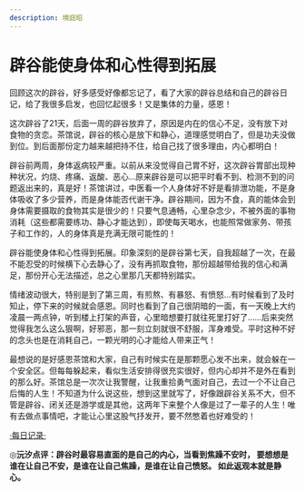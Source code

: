 ```yaml
---
description: 境庭昭
---
```


# 辟谷能使身体和心性得到拓展

回顾这次的辟谷，好多感受好像都忘记了，看了大家的辟谷总结和自己的辟谷日记，给了我很多启发，也回忆起很多！又是集体的力量，感恩！

这次辟谷了21天，后面一周的辟谷放弃了，原因是内在的信心不足，没有放下对食物的贪恋。茶馆说，辟谷的核心是放下和静心，道理感觉明白了，但是功夫没做到位。到后面那份定力越来越把持不住，给自己找了很多理由，内心都明白！

辟谷前两周，身体返病较严重。以前从来没觉得自己胃不好，这次辟谷胃部出现种种状况，灼烧、疼痛、返酸、恶心…原来辟谷是可以把平时看不到、检测不到的问题返出来的，真是好！茶馆讲过，中医看一个人身体好不好是看排泄功能，不是身体吸收了多少营养，而是身体能否代谢干净。辟谷期间，因为不食，真的能体会到身体需要摄取的食物其实是很少的！只要气息通畅，心里杂念少，不被外面的事物消耗（这些都需要练功、静心才能达到），即使每天喝水，也能照常做家务、带孩子和工作的，人的身体真是充满无限可能性的！

辟谷能使身体和心性得到拓展。印象深刻的是辟谷第七天，自我超越了一次，在最不能忍受的时候横下心去静心了，没有再抓取食物，那份超越带给我的信心和满足，那份开心无法描述，总之心里那几天都特别踏实。

情绪波动很大，特别是到了第三周，有煎熬、有暴怒、有愤怒…有时候看到了及时知止，停下来的时候就会感恩。同时也看到了自己很阴暗的一面，有一天晚上大约凌晨一两点钟，听到楼上打架的声音，心里暗想要打就往死里打好了……后来突然觉得我怎么这么狠啊，好邪恶，那一刻立刻就很不舒服，浑身难受。平时这种不好的念头也是在消耗自己，一颗光明的心才能给人带来正气！

最想说的是好感恩茶馆和大家，自己有时候实在是那颗愿心发不出来，就会躲在一个安全区。但每每躲起来，看似生活安排得很充实很好，但内心却并不是外在看到的那么好。茶馆总是一次次让我警醒，让我重拾勇气面对自己，去过一个不让自己后悔的人生！不知道为什么说这些，想到这里就写了，好像跟辟谷关系不大，但不管是辟谷、闭关还是游学或是其他，这两年下来整个人像是过了一辈子的人生！唯有去做点事情吧，才能让心里这股气抒发开，要不然憋着也好难受的！

[·每日记录·](https://zhonghebiguriji.gitbook.io/index/untitled-1/untitled-2)

◎**沅汐点评：辟谷时最容易直面的是自己的内心，当看到焦躁不安时， 要想想是谁在让自己不安，是谁在让自己焦躁，是谁在让自己愤怒。 如此返观本就是静心。**

